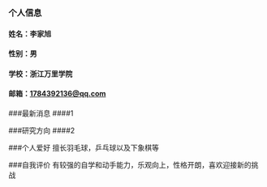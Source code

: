 ### 个人信息
#### 姓名：李家旭
#### 性别：男
#### 学校：浙江万里学院
#### 邮箱：1784392136@qq.com

###最新消息
####1

###研究方向
####2

###个人爱好
擅长羽毛球，乒乓球以及下象棋等

###自我评价
有较强的自学和动手能力，乐观向上，性格开朗，喜欢迎接新的挑战
